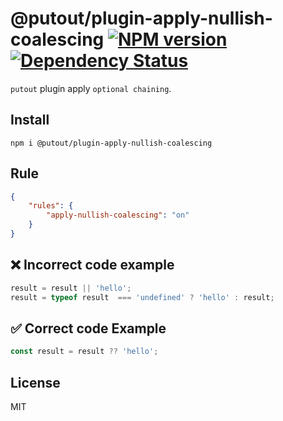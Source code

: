 # @putout/plugin-apply-nullish-coalescing [![NPM version][NPMIMGURL]][NPMURL] [![Dependency Status][DependencyStatusIMGURL]][DependencyStatusURL]

[NPMIMGURL]: https://img.shields.io/npm/v/@putout/plugin-apply-nullish-coalescing.svg?style=flat&longCache=true
[NPMURL]: https://npmjs.org/package/@putout/plugin-apply-nullish-coalescing"npm"
[DependencyStatusURL]: https://david-dm.org/coderaiser/putout?path=packages/plugin-apply-nullish-coalescing
[DependencyStatusIMGURL]: https://david-dm.org/coderaiser/putout.svg?path=packages/plugin-apply-nullish-coalescing

`putout` plugin apply `optional chaining`.

## Install

```
npm i @putout/plugin-apply-nullish-coalescing
```

## Rule

```json
{
    "rules": {
        "apply-nullish-coalescing": "on"
    }
}
```

## ❌ Incorrect code example

```js
result = result || 'hello';
result = typeof result  === 'undefined' ? 'hello' : result;
```

## ✅ Correct code Example

```js
const result = result ?? 'hello';
```

## License

MIT
